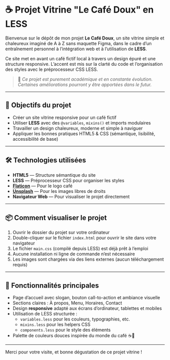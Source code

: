 # ☕ Projet Vitrine "Le Café Doux" en LESS

Bienvenue sur le dépôt de mon projet **Le Café Doux**, un site vitrine simple et chaleureux imaginé de A à Z sans maquette Figma, dans le cadre d’un entraînement personnel à l’intégration web et à l’utilisation de **LESS**.

Ce site met en avant un café fictif local à travers un design épuré et une structure responsive. L’accent est mis sur la clarté du code et l’organisation des styles avec le préprocesseur CSS LESS.

> 📝 *Ce projet est purement académique et en constante évolution. Certaines améliorations pourront y être apportées dans le futur.*

---

## 🌟 Objectifs du projet

- Créer un site vitrine responsive pour un café fictif
- Utiliser **LESS** avec des `@variables`, `mixins()` et imports modulaires
- Travailler un design chaleureux, moderne et simple à naviguer
- Appliquer les bonnes pratiques HTML5 & CSS (sémantique, lisibilité, accessibilité de base)

---

## 🛠️ Technologies utilisées

- **HTML5** — Structure sémantique du site
- **LESS** — Préprocesseur CSS pour organiser les styles
- **[Flaticon](https://www.flaticon.com/)** — Pour le logo café
- **[Unsplash](https://unsplash.com/)** — Pour les images libres de droits
- **Navigateur Web** — Pour visualiser le projet directement

---

## 📦 Comment visualiser le projet

1. Ouvrir le dossier du projet sur votre ordinateur
2. Double-cliquer sur le fichier `index.html` pour ouvrir le site dans votre navigateur
3. Le fichier `main.css` (compilé depuis LESS) est déjà prêt à l’emploi
4. Aucune installation ni ligne de commande n’est nécessaire
5. Les images sont chargées via des liens externes (aucun téléchargement requis)

---

## 🎨 Fonctionnalités principales

- Page d’accueil avec slogan, bouton call-to-action et ambiance visuelle
- Sections claires : À propos, Menu, Horaires, Contact
- Design **responsive** adapté aux écrans d’ordinateur, tablettes et mobiles
- Utilisation de LESS structurée :
  - `variables.less` pour les couleurs, typographies, etc.
  - `mixins.less` pour les helpers CSS
  - `components.less` pour le style des éléments
- Palette de couleurs douces inspirée du monde du café ☕🍪

---

Merci pour votre visite, et bonne dégustation de ce projet vitrine ! 
